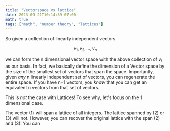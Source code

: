 ```yaml
---
title: "Vectorspace vs lattice"
date: 2023-09-21T10:14:39-07:00
math: true
tags: ["math", "number theory", "lattices"]
---
```

So given a collection of linearly independent
vectors

$$v_1, v_2, \ldots, v_n$$

we can form the n dimensional vector space
with the above collection of $v_i$ as our
basis. In fact, we basically define
the dimension of a Vector space by the size
of the smallest set of vectors that span
the space. Importantly,
given *any* n linearly independent set
of vectors, you can regenerate the entire
space. If you have n+1 vectors, you
*know* that you can get an equivalent
n vectors from that set of vectors.

This is *not* the case with Lattices! To see
why, let's focus on the 1 dimensional case.

The vector (1) will span a lattice of all
integers. The lattice spanned by (2) or (3) will not.
However, you can recover the original lattice
with the span (2) and (3)! You can 

